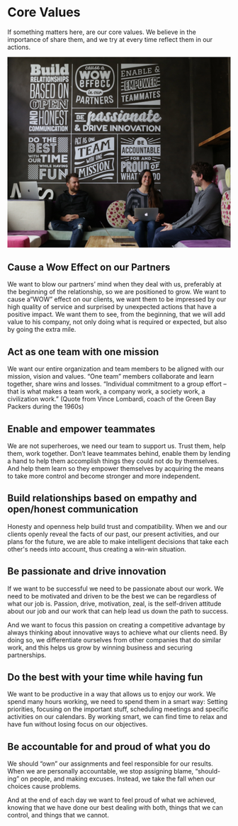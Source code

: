 # Core Values

If something matters here, are our core values. We believe in the importance of share them, and we try at every time reflect them in our actions.

![](../.gitbook/assets/img_9702-1.jpg)

## Cause a Wow Effect on our Partners

We want to blow our partners’ mind when they deal with us, preferably at the beginning of the relationship, so we are positioned to grow. We want to cause a“WOW” effect on our clients, we want them to be impressed by our high quality of service and surprised by unexpected actions that have a positive impact. We want them to see, from the beginning, that we will add value to his company, not only doing what is required or expected, but also by going the extra mile.

## Act as one team with one mission

We want our entire organization and team members to be aligned with our mission, vision and values. “One team” members collaborate and learn together, share wins and losses. “Individual commitment to a group effort – that is what makes a team work, a company work, a society work, a civilization work.” \(Quote from Vince Lombardi, coach of the Green Bay Packers during the 1960s\)

## Enable and empower teammates

We are not superheroes, we need our team to support us. Trust them, help them, work together. Don’t leave teammates behind, enable them by lending a hand to help them accomplish things they could not do by themselves. And help them learn so they empower themselves by acquiring the means to take more control and become stronger and more independent.

## Build relationships based on empathy and open/honest communication

Honesty and openness help build trust and compatibility. When we and our clients openly reveal the facts of our past, our present activities, and our plans for the future, we are able to make intelligent decisions that take each other's needs into account, thus creating a win-win situation.

## Be passionate and drive innovation

If we want to be successful we need to be passionate about our work. We need to be motivated and driven to be the best we can be regardless of what our job is. Passion, drive, motivation, zeal, is the self-driven attitude about our job and our work that can help lead us down the path to success.

And we want to focus this passion on creating a competitive advantage by always thinking about innovative ways to achieve what our clients need. By doing so, we differentiate ourselves from other companies that do similar work, and this helps us grow by winning business and securing partnerships.

## Do the best with your time while having fun

We want to be productive in a way that allows us to enjoy our work. We spend many hours working, we need to spend them in a smart way: Setting priorities, focusing on the important stuff, scheduling meetings and specific activities on our calendars. By working smart, we can find time to relax and have fun without losing focus on our objectives.

## Be accountable for and proud of what you do

We should “own” our assignments and feel responsible for our results. When we are personally accountable, we stop assigning blame, “should-ing” on people, and making excuses. Instead, we take the fall when our choices cause problems.

And at the end of each day we want to feel proud of what we achieved, knowing that we have done our best dealing with both, things that we can control, and things that we cannot.

